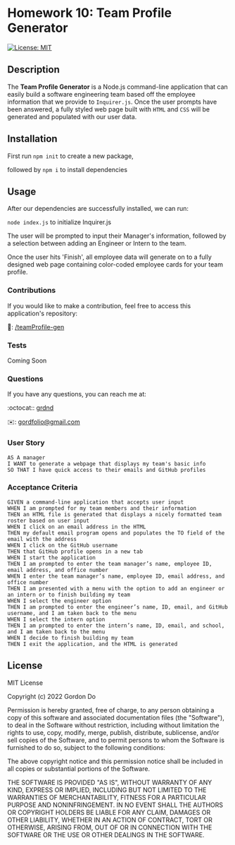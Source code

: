 # Homework 10: Team Profile Generator

[![License: MIT](https://img.shields.io/badge/License-MIT-yellow.svg)](https://opensource.org/licenses/MIT)

## Description

The **Team Profile Generator** is a Node.js command-line application that can easily build a software engineering team based off the employee information that we provide to `Inquirer.js`. Once the user prompts have been answered, a fully styled web page built with `HTML` and `CSS` will be generated and populated with our user data. 

## Installation

First run `npm init` to create a new package,

followed by `npm i` to install dependencies

## Usage

After our dependencies are successfully installed, we can run:

`node index.js` to initialize Inquirer.js

The user will be prompted to input their Manager's information, followed by a selection between adding an Engineer or Intern to the team.

Once the user hits 'Finish', all employee data will generate on to a fully designed web page containing color-coded employee cards for your team profile.

### Contributions

If you would like to make a contribution, feel free to access this application's repository:

📁: [/teamProfile-gen](https://github.com/grdnd/teamProfile-gen)

### Tests

Coming Soon

### Questions

If you have any questions, you can reach me at:

:octocat:: [grdnd](https://github.com/grdnd)

✉️: [gordfolio@gmail.com](mailto:gordfolio@gmail.com)

### User Story

    AS A manager
    I WANT to generate a webpage that displays my team's basic info
    SO THAT I have quick access to their emails and GitHub profiles

### Acceptance Criteria

    GIVEN a command-line application that accepts user input
    WHEN I am prompted for my team members and their information
    THEN an HTML file is generated that displays a nicely formatted team roster based on user input
    WHEN I click on an email address in the HTML
    THEN my default email program opens and populates the TO field of the email with the address
    WHEN I click on the GitHub username
    THEN that GitHub profile opens in a new tab
    WHEN I start the application
    THEN I am prompted to enter the team manager’s name, employee ID, email address, and office number
    WHEN I enter the team manager’s name, employee ID, email address, and office number
    THEN I am presented with a menu with the option to add an engineer or an intern or to finish building my team
    WHEN I select the engineer option
    THEN I am prompted to enter the engineer’s name, ID, email, and GitHub username, and I am taken back to the menu
    WHEN I select the intern option
    THEN I am prompted to enter the intern’s name, ID, email, and school, and I am taken back to the menu
    WHEN I decide to finish building my team
    THEN I exit the application, and the HTML is generated

## License

MIT License

Copyright (c) 2022 Gordon Do

Permission is hereby granted, free of charge, to any person obtaining a copy
of this software and associated documentation files (the "Software"), to deal
in the Software without restriction, including without limitation the rights
to use, copy, modify, merge, publish, distribute, sublicense, and/or sell
copies of the Software, and to permit persons to whom the Software is
furnished to do so, subject to the following conditions:

The above copyright notice and this permission notice shall be included in all
copies or substantial portions of the Software.

THE SOFTWARE IS PROVIDED "AS IS", WITHOUT WARRANTY OF ANY KIND, EXPRESS OR
IMPLIED, INCLUDING BUT NOT LIMITED TO THE WARRANTIES OF MERCHANTABILITY,
FITNESS FOR A PARTICULAR PURPOSE AND NONINFRINGEMENT. IN NO EVENT SHALL THE
AUTHORS OR COPYRIGHT HOLDERS BE LIABLE FOR ANY CLAIM, DAMAGES OR OTHER
LIABILITY, WHETHER IN AN ACTION OF CONTRACT, TORT OR OTHERWISE, ARISING FROM,
OUT OF OR IN CONNECTION WITH THE SOFTWARE OR THE USE OR OTHER DEALINGS IN THE
SOFTWARE.